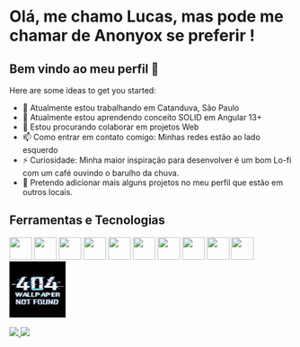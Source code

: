 # Olá, me chamo Lucas, mas pode me chamar de Anonyox se preferir !
## Bem vindo ao meu perfil  👋

Here are some ideas to get you started:

- 🔭 Atualmente estou trabalhando em Catanduva, São Paulo
- 🌱 Atualmente estou aprendendo conceito SOLID em Angular 13+
- 👯 Estou procurando colaborar em projetos Web
- 📫 Como entrar em contato comigo: Minhas redes estão ao lado esquerdo
- ⚡ Curiosidade: Minha maior inspiração para desenvolver é um bom Lo-fi com um café ouvindo o barulho da chuva.
- :monocle_face: Pretendo adicionar mais alguns projetos no meu perfil que estão em outros locais.

## Ferramentas e Tecnologias

<img src="https://cdn.jsdelivr.net/gh/devicons/devicon/icons/html5/html5-original.svg" width="40" height="40" /> <img src="https://cdn.jsdelivr.net/gh/devicons/devicon/icons/css3/css3-plain.svg" width="40" height="40" /> <img src="https://cdn.jsdelivr.net/gh/devicons/devicon/icons/csharp/csharp-original.svg" width="40" height="40" /> <img src="https://cdn.jsdelivr.net/gh/devicons/devicon/icons/microsoftsqlserver/microsoftsqlserver-plain-wordmark.svg" width="40" height="40" /> <img src="https://cdn.jsdelivr.net/gh/devicons/devicon/icons/nodejs/nodejs-plain.svg" width="40" height="40" /> <img src="https://cdn.jsdelivr.net/gh/devicons/devicon/icons/javascript/javascript-original.svg" width="40" height="40" /> <img src="https://cdn.jsdelivr.net/gh/devicons/devicon/icons/typescript/typescript-original.svg" width="40" height="40" /> <img src="https://cdn.jsdelivr.net/gh/devicons/devicon/icons/angularjs/angularjs-original.svg" width="40" height="40" /> <img src="https://cdn.jsdelivr.net/gh/devicons/devicon/icons/dart/dart-original.svg" width="40" height="40" /> <img src="https://cdn.jsdelivr.net/gh/devicons/devicon/icons/flutter/flutter-original.svg" width="40" height="40" /> <img src="./screen-0.webp" width="100" height="100" />



<div>
<a href="https://github.com/Anonyox">
<img height="180em" src="https://github-readme-stats.vercel.app/api/top-langs/?username=Anonyox&layout=compact&langs_count=7&theme=dracula"/>
<img height="180em" src="https://github-readme-stats.vercel.app/api?username=Anonyox&show_icons=true&theme=dracula&include_all_commits=true&count_private=true"/>
</div>


